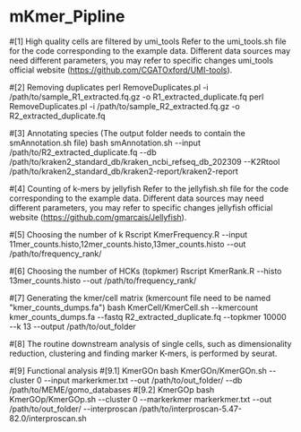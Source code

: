 # mKmer_Pipline

#[1] High quality cells are filtered by umi_tools
Refer to the umi_tools.sh file for the code corresponding to the example data. Different data sources may need different parameters, you may refer to specific changes umi_tools official website (https://github.com/CGATOxford/UMI-tools).

#[2] Removing duplicates
perl RemoveDuplicates.pl -i /path/to/sample_R1_extracted.fq.gz -o R1_extracted_duplicate.fq
perl RemoveDuplicates.pl -i /path/to/sample_R2_extracted.fq.gz -o R2_extracted_duplicate.fq

#[3] Annotating species (The output folder needs to contain the smAnnotation.sh file)
bash smAnnotation.sh --input /path/to/R2_extracted_duplicate.fq --db /path/to/kraken2_standard_db/kraken_ncbi_refseq_db_202309 --K2Rtool /path/to/kraken2_standard_db/kraken2-report/kraken2-report

#[4] Counting of k-mers by jellyfish
Refer to the jellyfish.sh file for the code corresponding to the example data. Different data sources may need different parameters, you may refer to specific changes jellyfish official website (https://github.com/gmarcais/Jellyfish).

#[5] Choosing the number of k
Rscript KmerFrequency.R --input 11mer_counts.histo,12mer_counts.histo,13mer_counts.histo --out /path/to/frequency_rank/

#[6] Choosing the number of HCKs (topkmer)
Rscript KmerRank.R --histo 13mer_counts.histo --out /path/to/frequency_rank/

#[7] Generating the kmer/cell matrix (kmercount file need to be named "kmer_counts_dumps.fa")
bash KmerCell/KmerCell.sh --kmercount kmer_counts_dumps.fa --fastq R2_extracted_duplicate.fq --topkmer 10000 --k 13 --output /path/to/out_folder

#[8]  The routine downstream analysis of single cells, such as dimensionality reduction, clustering and finding marker K-mers, is performed by seurat.

#[9] Functional analysis
#[9.1] KmerGOn 
bash KmerGOn/KmerGOn.sh --cluster 0 --input markerkmer.txt --out /path/to/out_folder/ --db /path/to/MEME/gomo_databases
#[9.2] KmerGOp
bash KmerGOp/KmerGOp.sh --cluster 0 --markerkmer markerkmer.txt --out /path/to/out_folder/ --interproscan /path/to/interproscan-5.47-82.0/interproscan.sh
